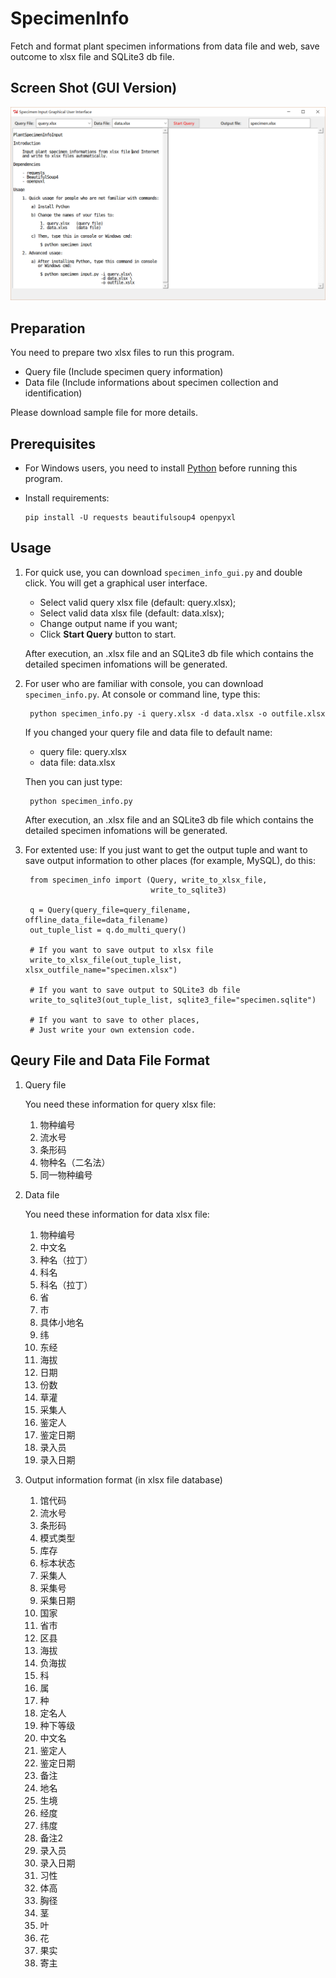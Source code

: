 SpecimenInfo
============
Fetch and format plant specimen informations from data file and web, save
outcome to xlsx file and SQLite3 db file.

Screen Shot (GUI Version)
-------------------------
![Screen Shot](./data/img.PNG)


Preparation
-----------
You need to prepare two xlsx files to run this program.

- Query file (Include specimen query information)
- Data file (Include informations about specimen collection and identification)

Please download sample file for more details.


Prerequisites
-------------

- For Windows users, you need to install [Python](https://www.python.org/) before running this program.
- Install requirements:

      pip install -U requests beautifulsoup4 openpyxl


Usage
-----

1. For quick use, you can download `specimen_info_gui.py` and double click.
   You will get a graphical user interface.

   - Select valid query xlsx file (default: query.xlsx);
   - Select valid data xlsx file (default: data.xlsx);
   - Change output name if you want;
   - Click **Start Query** button to start.

   After execution, an .xlsx file and an SQLite3 db file which contains the
   detailed specimen infomations will be generated.

2. For user who are familiar with console, you can download `specimen_info.py`.
   At console or command line, type this:

        python specimen_info.py -i query.xlsx -d data.xlsx -o outfile.xlsx

   If you changed your query file and data file to default name:

   - query file: query.xlsx
   - data file: data.xlsx

   Then you can just type:

        python specimen_info.py

   After execution, an .xlsx file and an SQLite3 db file which contains the
   detailed specimen infomations will be generated.

3. For extented use: If you just want to get the output tuple and want to save
   output information to other places (for example, MySQL), do this:

        from specimen_info import (Query, write_to_xlsx_file,
                                   write_to_sqlite3)

        q = Query(query_file=query_filename, offline_data_file=data_filename)
        out_tuple_list = q.do_multi_query()

        # If you want to save output to xlsx file
        write_to_xlsx_file(out_tuple_list, xlsx_outfile_name="specimen.xlsx")

        # If you want to save output to SQLite3 db file
        write_to_sqlite3(out_tuple_list, sqlite3_file="specimen.sqlite")

        # If you want to save to other places,
        # Just write your own extension code.

Qeury File and Data File Format
-------------------------------

1. Query file

    You need these information for query xlsx file:

    1. 物种编号
    2. 流水号
    3. 条形码
    4. 物种名（二名法）
    5. 同一物种编号

2. Data file

    You need these information for data xlsx file:

    1. 物种编号
    2. 中文名
    3. 种名（拉丁）
    4. 科名
    5. 科名（拉丁）
    6. 省
    7. 市
    8. 具体小地名
    9. 纬
    10. 东经
    11. 海拔
    12. 日期
    13. 份数
    14. 草灌
    15. 采集人
    16. 鉴定人
    17. 鉴定日期
    18. 录入员
    19. 录入日期

3. Output information format (in xlsx file database)

    1. 馆代码
    2. 流水号
    3. 条形码
    4. 模式类型
    5. 库存
    6. 标本状态
    7. 采集人
    8. 采集号
    9. 采集日期
    10. 国家
    11. 省市
    12. 区县
    13. 海拔
    14. 负海拔
    15. 科
    16. 属
    17. 种
    18. 定名人
    19. 种下等级
    10. 中文名
    21. 鉴定人
    22. 鉴定日期
    23. 备注
    24. 地名
    25. 生境
    26. 经度
    27. 纬度
    28. 备注2
    29. 录入员
    30. 录入日期
    31. 习性
    32. 体高
    33. 胸径
    34. 茎
    35. 叶
    36. 花
    37. 果实
    38. 寄主

